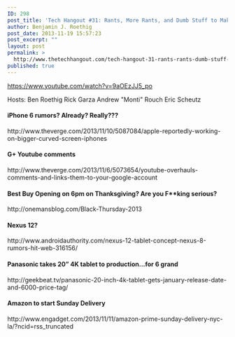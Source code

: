 ```yaml
---
ID: 298
post_title: 'Tech Hangout #31: Rants, More Rants, and Dumb Stuff to Make us Rant'
author: Benjamin J. Roethig
post_date: 2013-11-19 15:57:23
post_excerpt: ""
layout: post
permalink: >
  http://www.thetechhangout.com/tech-hangout-31-rants-rants-dumb-stuff-make-us-rant/
published: true
---
```

https://www.youtube.com/watch?v=9aOEzJJ5_po

Hosts:
Ben Roethig
Rick Garza
Andrew "Monti" Rouch
Eric Scheutz

<h4>iPhone 6 rumors? Already?  Really???</h4>
http://www.theverge.com/2013/11/10/5087084/apple-reportedly-working-on-bigger-curved-screen-iphones

<h4>G+ Youtube comments</h4>
http://www.theverge.com/2013/11/6/5073654/youtube-overhauls-comments-and-links-them-to-your-google-account

<h4>Best Buy Opening on 6pm on Thanksgiving?  Are you F**king serious?</h4>
 http://onemansblog.com/Black-Thursday-2013

<h4>Nexus 12?</h4>
http://www.androidauthority.com/nexus-12-tablet-concept-nexus-8-rumors-hit-web-316156/

<h4>Panasonic takes 20” 4K tablet to production...for 6 grand</h4>
http://geekbeat.tv/panasonic-20-inch-4k-tablet-gets-january-release-date-and-6000-price-tag/

<h4>Amazon to start Sunday Delivery</h4>
http://www.engadget.com/2013/11/11/amazon-prime-sunday-delivery-nyc-la/?ncid=rss_truncated
